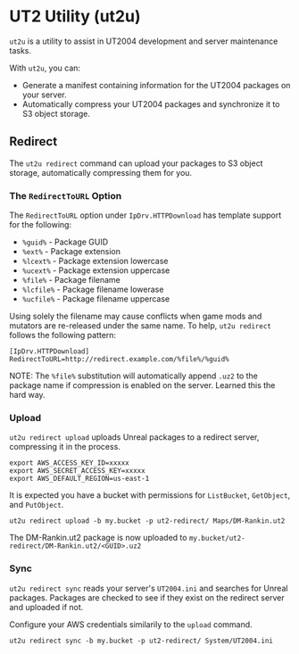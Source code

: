 # UT2 Utility (ut2u) 

`ut2u` is a utility to assist in UT2004 development and server maintenance
tasks.

With `ut2u`, you can:

* Generate a manifest containing information for the UT2004 packages on your
  server.
* Automatically compress your UT2004 packages and synchronize it to S3 object
  storage.


## Redirect

The `ut2u redirect` command can upload your packages to S3 object storage,
automatically compressing them for you.


### The `RedirectToURL` Option

The `RedirectToURL` option under `IpDrv.HTTPDownload` has template support for
the following:

* `%guid%` - Package GUID
* `%ext%` - Package extension
* `%lcext%` - Package extension lowercase
* `%ucext%` - Package extension uppercase
* `%file%` - Package filename
* `%lcfile%` - Package filename lowerase
* `%ucfile%` - Package filename uppercase

Using solely the filename may cause conflicts when game mods and mutators are
re-released under the same name. To help, `ut2u redirect` follows the following
pattern:

```
[IpDrv.HTTPDownload]
RedirectToURL=http://redirect.example.com/%file%/%guid%
```

NOTE: The `%file%` substitution will automatically append `.uz2` to the package
name if compression is enabled on the server. Learned this the hard way.


### Upload

`ut2u redirect upload` uploads Unreal packages to a redirect server, compressing
it in the process.

```
export AWS_ACCESS_KEY_ID=xxxxx
export AWS_SECRET_ACCESS_KEY=xxxxx
export AWS_DEFAULT_REGION=us-east-1
```

It is expected you have a bucket with permissions for `ListBucket`, `GetObject`,
and `PutObject`.

```
ut2u redirect upload -b my.bucket -p ut2-redirect/ Maps/DM-Rankin.ut2
```

The DM-Rankin.ut2 package is now uploaded to
`my.bucket/ut2-redirect/DM-Rankin.ut2/<GUID>.uz2`


### Sync

`ut2u redirect sync` reads your server's `UT2004.ini` and searches for Unreal
packages. Packages are checked to see if they exist on the redirect server and
uploaded if not.

Configure your AWS credentials similarily to the `upload` command.

```
ut2u redirect sync -b my.bucket -p ut2-redirect/ System/UT2004.ini
```
